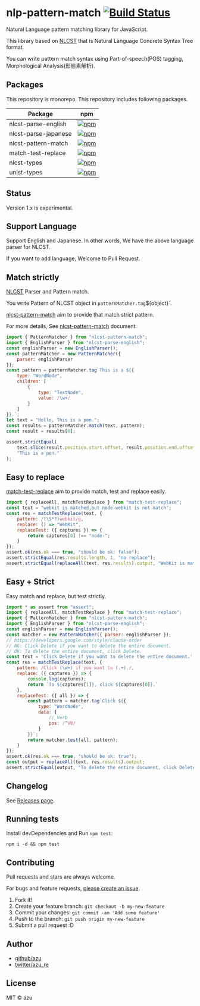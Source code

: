 # nlp-pattern-match [![Build Status](https://travis-ci.org/azu/nlp-pattern-match.svg?branch=master)](https://travis-ci.org/azu/nlp-pattern-match)

Natural Language pattern matching library for JavaScript.

This library based on [NLCST](https://github.com/syntax-tree/nlcst) that is Natural Language Concrete Syntax Tree format.

You can write pattern match syntax using Part-of-speech(POS) tagging, Morphological Analysis(形態素解析).

## Packages

This repository is monorepo.
This repository includes following packages.

| Package | npm |
| ------  | --- |
| nlcst-parse-english | [![npm](https://img.shields.io/npm/v/nlcst-parse-english.svg?style=flat-square)](https://www.npmjs.com/package/nlcst-parse-english) |
| nlcst-parse-japanese | [![npm](https://img.shields.io/npm/v/nlcst-parse-japanese.svg?style=flat-square)](https://www.npmjs.com/package/nlcst-parse-japanese) |
| nlcst-pattern-match | [![npm](https://img.shields.io/npm/v/nlcst-pattern-match.svg?style=flat-square)](https://www.npmjs.com/package/nlcst-pattern-match) |
| match-test-replace | [![npm](https://img.shields.io/npm/v/match-test-replace.svg?style=flat-square)](https://www.npmjs.com/package/match-test-replace) |
| nlcst-types | [![npm](https://img.shields.io/npm/v/nlcst-types.svg?style=flat-square)](https://www.npmjs.com/package/nlcst-types) |
| unist-types | [![npm](https://img.shields.io/npm/v/unist-types.svg?style=flat-square)](https://www.npmjs.com/package/unist-types) |

## Status

Version 1.x is experimental.

## Support Language

Support English and Japanese.
In other words, We have the above language parser for NLCST.

If you want to add language, Welcome to Pull Request.

## Match strictly

[NLCST](https://github.com/syntax-tree/nlcst) Parser and Pattern match.

You write Pattern of NLCST object in `patternMatcher.tag`${object}`. 

[nlcst-pattern-match](./packages/nlcst-pattern-match) aim to provide that match strict pattern.

For more details, See [nlcst-pattern-match](./packages/nlcst-pattern-match) document.

```js
import { PatternMatcher } from "nlcst-pattern-match";
import { EnglishParser } from "nlcst-parse-english";
const englishParser = new EnglishParser();
const patternMatcher = new PatternMatcher({
    parser: englishParser
});
const pattern = patternMatcher.tag`This is a ${{
    type: "WordNode",
    children: [
        {
            type: "TextNode",
            value: /\w+/
        }
    ]
}}.`;
let text = "Hello, This is a pen.";
const results = patternMatcher.match(text, pattern);
const result = results[0];

assert.strictEqual(
    text.slice(result.position.start.offset, result.position.end.offset),
    "This is a pen."
);
```

## Easy to replace 

[match-test-replace](./pacakges/match-test-replace) aim to provide match, test and replace easily.

```js
import { replaceAll, matchTestReplace } from "match-test-replace";
const text = "webkit is matched,but node-webkit is not match";
const res = matchTestReplace(text, {
    pattern: /(\S*?)webkit/g,
    replace: () => "WebKit",
    replaceTest: ({ captures }) => {
        return captures[0] !== "node-";
    }
});
assert.ok(res.ok === true, "should be ok: false");
assert.strictEqual(res.results.length, 1, "no replace");
assert.strictEqual(replaceAll(text, res.results).output, "WebKit is matched,but node-webkit is not match");
```


## Easy + Strict

Easy match and replace, but test strictly.

```js
import * as assert from "assert";
import { replaceAll, matchTestReplace } from "match-test-replace";
import { PatternMatcher } from "nlcst-pattern-match";
import { EnglishParser } from "nlcst-parse-english";
const englishParser = new EnglishParser();
const matcher = new PatternMatcher({ parser: englishParser });
// https://developers.google.com/style/clause-order
// NG: Click Delete if you want to delete the entire document.
// OK: To delete the entire document, click Delete.
const text = 'Click Delete if you want to delete the entire document.';
const res = matchTestReplace(text, {
    pattern: /Click (\w+) if you want to (.+)./,
    replace: ({ captures }) => {
        console.log(captures);
        return `To ${captures[1]}, click ${captures[0]}.`
    },
    replaceTest: ({ all }) => {
        const pattern = matcher.tag`Click ${{
            type: "WordNode",
            data: {
                // Verb
                pos: /^VB/
            }
        }}`;
        return matcher.test(all, pattern);
    }
});
assert.ok(res.ok === true, "should be ok: true");
const output = replaceAll(text, res.results).output;
assert.strictEqual(output, "To delete the entire document, click Delete.");
```

## Changelog

See [Releases page](https://github.com/azu/nlp-pattern-match/releases).

## Running tests

Install devDependencies and Run `npm test`:

    npm i -d && npm test

## Contributing

Pull requests and stars are always welcome.

For bugs and feature requests, [please create an issue](https://github.com/azu/nlp-pattern-match/issues).

1. Fork it!
2. Create your feature branch: `git checkout -b my-new-feature`
3. Commit your changes: `git commit -am 'Add some feature'`
4. Push to the branch: `git push origin my-new-feature`
5. Submit a pull request :D

## Author

- [github/azu](https://github.com/azu)
- [twitter/azu_re](https://twitter.com/azu_re)

## License

MIT © azu
